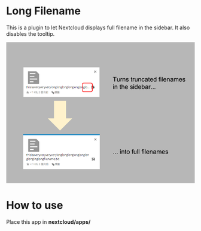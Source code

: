 # Long Filename

This is a plugin to let Nextcloud displays full filename in the sidebar. It also disables the tooltip.

![](https://github.com/pellaeon/longfilename/blob/master/appinfo/longfilename.png)

# How to use
Place this app in **nextcloud/apps/**
